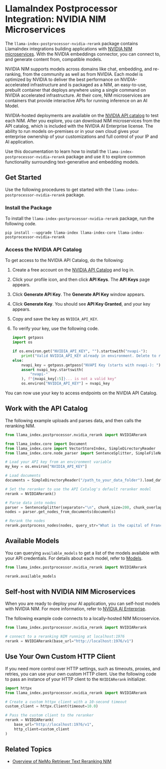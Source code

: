 <!-- Most sibling folders are using this title format -->
# LlamaIndex Postprocessor Integration: NVIDIA NIM Microservices

The `llama-index-postprocessor-nvidia-rerank` package contains LlamaIndex integrations building applications with [NVIDIA NIM microservices](https://developer.nvidia.com/nim). 
With the NVIDIA embeddings connector, you can connect to, and generate content from, compatible models.

NVIDIA NIM supports models across domains like chat, embedding, and re-ranking, from the community as well as from NVIDIA. 
Each model is optimized by NVIDIA to deliver the best performance on NVIDIA-accelerated infrastructure and is packaged as a NIM, 
an easy-to-use, prebuilt container that deploys anywhere using a single command on NVIDIA accelerated infrastructure. 
At their core, NIM microservices are containers that provide interactive APIs for running inference on an AI Model. 

NVIDIA-hosted deployments are available on the [NVIDIA API catalog](https://build.nvidia.com/) to test each NIM. 
After you explore, you can download NIM microservices from the API catalog, which is included with the NVIDIA AI Enterprise license. 
The ability to run models on-premises or in your own cloud gives your enterprise ownership of your customizations and full control of your IP and AI application. 

Use this documentation to learn how to install the `llama-index-postprocessor-nvidia-rerank` package 
and use it to explore common functionality surrounding text-generative and embedding models.



## Get Started

Use the following procedures to get started with the `llama-index-postprocessor-nvidia-rerank` package.


### Install the Package

To install the `llama-index-postprocessor-nvidia-rerank` package, run the following code.


```shell
pip install --upgrade llama-index llama-index-core llama-index-postprocessor-nvidia-rerank
```


### Access the NVIDIA API Catalog

To get access to the NVIDIA API Catalog, do the following:

1. Create a free account on the [NVIDIA API Catalog](https://build.nvidia.com/) and log in.
2. Click your profile icon, and then click **API Keys**. The **API Keys** page appears.
3. Click **Generate API Key**. The **Generate API Key** window appears.
4. Click **Generate Key**.  You should see **API Key Granted**, and your key appears.
5. Copy and save the key as `NVIDIA_API_KEY`.
6. To verify your key, use the following code.

    ```python
    import getpass
    import os

    if os.environ.get("NVIDIA_API_KEY", "").startswith("nvapi-"):
        print("Valid NVIDIA_API_KEY already in environment. Delete to reset")
    else:
        nvapi_key = getpass.getpass("NVAPI Key (starts with nvapi-): ")
        assert nvapi_key.startswith(
            "nvapi-"
        ), f"{nvapi_key[:5]}... is not a valid key"
        os.environ["NVIDIA_API_KEY"] = nvapi_key
    ```

You can now use your key to access endpoints on the NVIDIA API Catalog.



## Work with the API Catalog

The following example uploads and parses data, and then calls the reranking NIM.

```python
from llama_index.postprocessor.nvidia_rerank import NVIDIARerank

from llama_index.core import Document
from llama_index.core import VectorStoreIndex, SimpleDirectoryReader
from llama_index.core.node_parser import SentenceSplitter, SimpleFileNodeParser

# Load your API key from an environment variable
my_key = os.environ["NVIDIA_API_KEY"]

# Load documents
documents = SimpleDirectoryReader("/path_to_your_data_folder").load_data()

# Set the reranker to use the API Catalog's default reranker model
rerank = NVIDIARerank()

# Parse data into nodes
parser = SentenceSplitter(separator="\n", chunk_size=200, chunk_overlap=0)
nodes = parser.get_nodes_from_documents(documents)

# Rerank the nodes
rerank.postprocess_nodes(nodes, query_str="What is the capital of France?")
```



## Available Models

You can querying `available_models` to get a list of the models available with your API credentials. 
For details about each model, refer to [Models](https://docs.api.nvidia.com/nim/reference/models-1).

```python
from llama_index.postprocessor.nvidia_rerank import NVIDIARerank

rerank.available_models
```



## Self-host with NVIDIA NIM Microservices

When you are ready to deploy your AI application, you can self-host models with NVIDIA NIM. 
For more information, refer to [NVIDIA AI Enterprise](https://www.nvidia.com/en-us/data-center/products/ai-enterprise/).

The following example code connects to a locally-hosted NIM Microservice. 

```python
from llama_index.postprocessor.nvidia_rerank import NVIDIARerank

# connect to a reranking NIM running at localhost:1976
rerank = NVIDIARerank(base_url="http://localhost:1976/v1")
```



## Use Your Own Custom HTTP Client

If you need more control over HTTP settings, such as timeouts, proxies, and retries, you can use your own custom HTTP client. 
Use the following code to pass an instance of your HTTP client to the `NVIDIARerank` initializer.

```python
import httpx
from llama_index.postprocessor.nvidia_rerank import NVIDIARerank

# Create a custom httpx client with a 10-second timeout
custom_client = httpx.Client(timeout=10.0)

# Pass the custom client to the reranker
rerank = NVIDIARerank(
    base_url="http://localhost:1976/v1", 
    http_client=custom_client
)
```



## Related Topics

- [Overview of NeMo Retriever Text Reranking NIM](https://docs.nvidia.com/nim/nemo-retriever/text-reranking/latest/overview.html)
